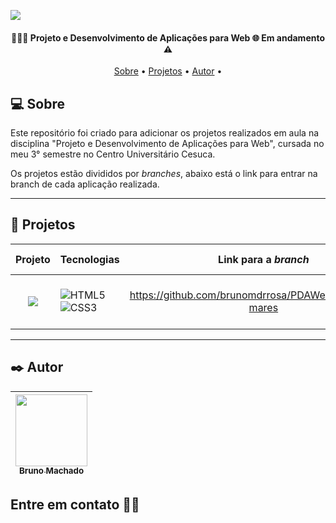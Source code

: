 <a href="https://github.com/brunomdrrosa/PDAWeb"><img src="https://www.leicesterwebsitedesign.com/site/assets/files/1071/bespoke_header_2x.jpg"/></a>
<h4 align="center"> 
	👨🏻‍💻 Projeto e Desenvolvimento de Aplicações para Web 🌐 Em andamento ⚠️
</h4>

<p align="center">
 <a href="#-sobre">Sobre</a> •
 <a href="#-projetos">Projetos</a> •
 <a href="#%EF%B8%8F-autor">Autor</a> • 
</p>

## 💻 Sobre

Este repositório foi criado para adicionar os projetos realizados em aula na disciplina "Projeto e Desenvolvimento de Aplicações para Web", cursada no meu 3° semestre no Centro Universitário Cesuca. 

Os projetos estão divididos por *branches*, abaixo está o link para entrar na branch de cada aplicação realizada.

---

## 🚧 Projetos

|                   Projeto                   | Tecnologias                                                                                                                                                                                                           |                    Link para a *branch*                    |            Data que foi realizado            |
|:-------------------------------------------:|-----------------------------------------------------------------------------------------------------------------------------------------------------------------------------------------------------------------------|:--------------------------------------------------------:|:--------------------------------------------:|
| <img src="https://i.imgur.com/PA3aGFW.png"> | ![HTML5](https://img.shields.io/badge/html5-%23E34F26.svg?style=for-the-badge&logo=html5&logoColor=white) <br> ![CSS3](https://img.shields.io/badge/css3-%231572B6.svg?style=for-the-badge&logo=css3&logoColor=white) | https://github.com/brunomdrrosa/PDAWeb/tree/nossos-mares | Aula 4 - 25/03/2022 <br> Aula 6 - 08/04/2022 |

---

## ✒️ Autor

| [<img src="https://avatars.githubusercontent.com/u/75590326?v=4" width=115 > <br> <sub> Bruno Machado </sub>](https://github.com/brunomdrrosa) |
| :--------------------------------------------------------------------------------------------------------------------------------------------: |

<h2 >Entre em contato 🤙🏽</h2>

<div align="center">
<a href="https://linkedin.com/in/bruno-machado-da-rosa/" target="_blank"><img src="https://img.shields.io/badge/Bruno Machado da Rosa-0077B5?style=for-the-badge&logo=linkedin&logoColor=white" alt=""></a>
<a href="mailto:brunomdr46@gmail.com" target="_blank"><img src="https://img.shields.io/badge/brunomdr46@gmail.com-D14836?style=for-the-badge&logo=gmail&logoColor=white" alt=""></a>
</div>
